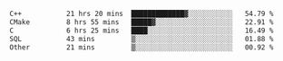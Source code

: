 <!--START_SECTION:waka-->

```txt
C++           21 hrs 20 mins  █████████████▓░░░░░░░░░░░   54.79 %
CMake         8 hrs 55 mins   █████▓░░░░░░░░░░░░░░░░░░░   22.91 %
C             6 hrs 25 mins   ████░░░░░░░░░░░░░░░░░░░░░   16.49 %
SQL           43 mins         ▒░░░░░░░░░░░░░░░░░░░░░░░░   01.88 %
Other         21 mins         ▒░░░░░░░░░░░░░░░░░░░░░░░░   00.92 %
```

<!--END_SECTION:waka-->
